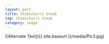 ```yaml
---
layout: post
title: Chimichurri Steak
tag: Chimichurri Steak
category: image
---
```


![Alternate Text]({{ site.baseurl }}/media/Pic3.jpg)